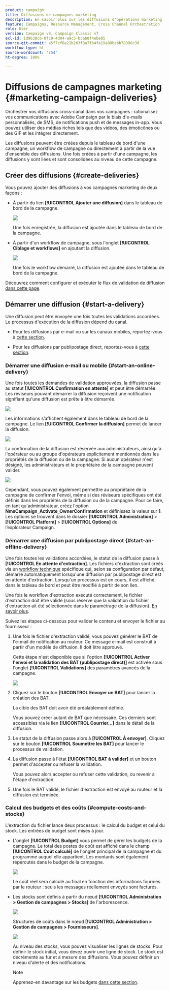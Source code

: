```yaml
---
product: campaign
title: Diffusions de campagnes marketing
description: En savoir plus sur les diffusions d'opérations marketing
feature: Campaigns, Resource Management, Cross Channel Orchestration
role: User
version: Campaign v8, Campaign Classic v7
exl-id: 1d9638cb-0fc9-4d04-a9c5-bcab8f4ebe95
source-git-commit: a5f7cf6e21b263f8a7fb4fa19a88bebb78390c3d
workflow-type: ht
source-wordcount: '754'
ht-degree: 100%

---
```


# Diffusions de campagnes marketing {#marketing-campaign-deliveries}

Orchestrer vos diffusions cross-canal dans vos campagnes : rationalisez vos communications avec Adobe Campaign par le biais d&#39;e-mails personnalisés, de SMS, de notifications push et de messages in-app. Vous pouvez utiliser des médias riches tels que des vidéos, des émoticônes ou des GIF et les intégrer directement.

Les diffusions peuvent être créées depuis le tableau de bord d&#39;une campagne, un workflow de campagne ou directement à partir de la vue d&#39;ensemble des diffusions. Une fois créées à partir d&#39;une campagne, les diffusions y sont liées et sont consolidées au niveau de cette campagne.

## Créer des diffusions {#create-deliveries}

Vous pouvez ajouter des diffusions à vos campagnes marketing de deux façons :

* À partir du lien **[!UICONTROL Ajouter une diffusion]** dans le tableau de bord de la campagne.

  ![](assets/campaign_op_add_delivery.png)

  Une fois enregistrée, la diffusion est ajoutée dans le tableau de bord de la campagne.

* À partir d&#39;un workflow de campagne, sous l&#39;onglet **[!UICONTROL Ciblage et workflows]** en ajoutant la diffusion.

  ![](assets/campaign-wf-delivery.png)

  Une fois le workflow démarré, la diffusion est ajoutée dans le tableau de bord de la campagne.

Découvrez comment configurer et exécuter le flux de validation de diffusion [dans cette page](marketing-campaign-approval.md).

## Démarrer une diffusion {#start-a-delivery}

Une diffusion peut être envoyée une fois toutes les validations accordées. Le processus d&#39;exécution de la diffusion dépend du canal.

* Pour les diffusions par e-mail ou sur les canaux mobiles, reportez-vous à [cette section](#start-an-online-delivery).

* Pour les diffusions par publipostage direct, reportez-vous à [cette section](#start-an-offline-delivery).

### Démarrer une diffusion e-mail ou mobile {#start-an-online-delivery}

Une fois toutes les demandes de validation approuvées, la diffusion passe au statut **[!UICONTROL Confirmation en attente]** et peut être démarrée. Les réviseurs pouvant démarrer la diffusion reçoivent une notification signifiant qu&#39;une diffusion est prête à être démarrée.

![](assets/confirm-delivery.png)

Les informations s’affichent également dans le tableau de bord de la campagne. Le lien **[!UICONTROL Confirmer la diffusion]** permet de lancer la diffusion.

![](assets/confirm-delivery-from-dashboard.png)

La confirmation de la diffusion est réservée aux administrateurs, ainsi qu&#39;à l&#39;opérateur ou au groupe d&#39;opérateurs explicitement mentionnés dans les propriétés de la diffusion ou de la campagne. Si aucun opérateur n&#39;est désigné, les administrateurs et le propriétaire de la campagne peuvent valider.

![](assets/select-delivery-reviewers.png)

Cependant, vous pouvez également permettre au propriétaire de la campagne de confirmer l&#39;envoi, même si des réviseurs spécifiques ont été définis dans les propriétés de la diffusion ou de la campagne. Pour ce faire, en tant qu&#39;administrateur, créez l&#39;option **NmsCampaign_Activate_OwnerConfirmation** et définissez la valeur sur **1**. Les options se trouvent dans le dossier **[!UICONTROL Administration]** > **[!UICONTROL Platform]** > **[!UICONTROL Options]** de l’explorateur Campaign.


### Démarrer une diffusion par publipostage direct {#start-an-offline-delivery}

Une fois toutes les validations accordées, le statut de la diffusion passe à **[!UICONTROL En attente d&#39;extraction]**. Les fichiers d&#39;extraction sont créés via un [workflow technique](../workflow/technical-workflows.md) spécifique qui, selon sa configuration par défaut, démarre automatiquement lorsqu&#39;une diffusion par publipostage direct est en attente d&#39;extraction. Lorsqu&#39;un processus est en cours, il est affiché dans le tableau de bord et peut être modifié à partir de son lien.

Une fois le workflow d&#39;extraction exécuté correctement, le fichier d&#39;extraction doit être validé (sous réserve que la validation du fichier d&#39;extraction ait été sélectionnée dans le paramétrage de la diffusion). [En savoir plus](marketing-campaign-approval.md#approving-an-extraction-file).

Suivez les étapes ci-dessous pour valider le contenu et envoyer le fichier au fournisseur :

1. Une fois le fichier d&#39;extraction validé, vous pouvez générer le BAT de l&#39;e-mail de notification au routeur. Ce message e-mail est construit à partir d&#39;un modèle de diffusion. Il doit être approuvé.

   Cette étape n&#39;est disponible que si l&#39;option **[!UICONTROL Activer l&#39;envoi et la validation des BAT (publipostage direct)]** est activée sous l&#39;onglet **[!UICONTROL Validations]** des paramètres avancés de la campagne.

   ![](assets/enable-proof-validation.png)

1. Cliquez sur le bouton **[!UICONTROL Envoyer un BAT]** pour lancer la création des BAT.

   La cible des BAT doit avoir été préalablement définie.

   Vous pouvez créer autant de BAT que nécessaire. Ces derniers sont accessibles via le lien **[!UICONTROL Courrier...]** dans le détail de la diffusion.

1. Le statut de la diffusion passe alors à **[!UICONTROL À envoyer]**. Cliquez sur le bouton **[!UICONTROL Soumettre les BAT]** pour lancer le processus de validation.

1. La diffusion passe à l&#39;état **[!UICONTROL BAT à valider]** et un bouton permet d&#39;accepter ou refuser la validation.

   Vous pouvez alors accepter ou refuser cette validation, ou revenir à l&#39;étape d&#39;extraction

1. Une fois le BAT validé, le fichier d&#39;extraction est envoyé au routeur et la diffusion est terminée.

### Calcul des budgets et des coûts {#compute-costs-and-stocks}

L&#39;extraction du fichier lance deux processus : le calcul du budget et celui du stock. Les entrées de budget sont mises à jour.

* L&#39;onglet **[!UICONTROL Budget]** vous permet de gérer les budgets de la campagne. Le total des postes de coût est affiché dans le champ **[!UICONTROL Coût calculé]** de l&#39;onglet principal de la campagne et du programme auquel elle appartient. Les montants sont également répercutés dans le budget de la campagne.

  ![](assets/campaign-budget-tab.png)

  Le coût réel sera calculé au final en fonction des informations fournies par le routeur : seuls les messages réellement envoyés sont facturés.

* Les stocks sont définis à partir du nœud **[!UICONTROL Administration > Gestion de campagnes > Stocks]** de l&#39;arborescence.

  ![](assets/campaign-stocks.png)

  Structures de coûts dans le nœud **[!UICONTROL Administration > Gestion de campagnes > Fournisseurs]**.

  ![](assets/campaign-service-providers.png)

  Au niveau des stocks, vous pouvez visualiser les lignes de stocks. Pour définir le stock initial, vous devez ouvrir une ligne de stock. Le stock est décrémenté au fur et à mesure des diffusions. Vous pouvez définir un niveau d&#39;alerte et des notifications.


  >[!NOTE]
  >
  >Apprenez-en davantage sur les budgets [dans cette section](providers-stocks-and-budgets.md).
